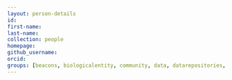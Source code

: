 ```yaml
---
layout: person-details
id:
first-name:
last-name:
collection: people
homepage:
github_username:
orcid:
groups: [beacons, biologicalentity, community, data, datarepositories, event, organisation, person, phenotypes, proteinannotations, samples, standards, tool, trainingmaterial, validation]
---
```

